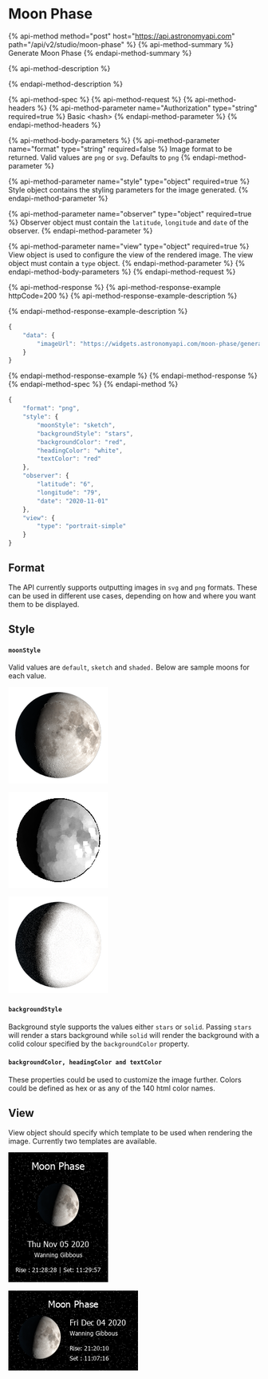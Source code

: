 # Moon Phase

{% api-method method="post" host="https://api.astronomyapi.com" path="/api/v2/studio/moon-phase" %}
{% api-method-summary %}
Generate Moon Phase
{% endapi-method-summary %}

{% api-method-description %}

{% endapi-method-description %}

{% api-method-spec %}
{% api-method-request %}
{% api-method-headers %}
{% api-method-parameter name="Authorization" type="string" required=true %}
Basic &lt;hash&gt;
{% endapi-method-parameter %}
{% endapi-method-headers %}

{% api-method-body-parameters %}
{% api-method-parameter name="format" type="string" required=false %}
Image format to be returned. Valid values are `png` or `svg`. Defaults to `png`
{% endapi-method-parameter %}

{% api-method-parameter name="style" type="object" required=true %}
Style object contains the styling parameters for the image generated.
{% endapi-method-parameter %}

{% api-method-parameter name="observer" type="object" required=true %}
Observer object must contain the `latitude`, `longitude` and `date` of the observer. 
{% endapi-method-parameter %}

{% api-method-parameter name="view" type="object" required=true %}
View object is used to configure the view of the rendered image. The view object must contain a `type` object. 
{% endapi-method-parameter %}
{% endapi-method-body-parameters %}
{% endapi-method-request %}

{% api-method-response %}
{% api-method-response-example httpCode=200 %}
{% api-method-response-example-description %}

{% endapi-method-response-example-description %}

```typescript
{
    "data": {
        "imageUrl": "https://widgets.astronomyapi.com/moon-phase/generated/1234567890.png"
    }
}
```
{% endapi-method-response-example %}
{% endapi-method-response %}
{% endapi-method-spec %}
{% endapi-method %}

```typescript
{
    "format": "png",
    "style": {
        "moonStyle": "sketch",
        "backgroundStyle": "stars",
        "backgroundColor": "red",
        "headingColor": "white",
        "textColor": "red"
    },
    "observer": {
        "latitude": "6",
        "longitude": "79",
        "date": "2020-11-01"
    },
    "view": {
        "type": "portrait-simple"
    }
}
```

## Format

The API currently supports outputting images in `svg` and `png` formats. These can be used in different use cases, depending on how and where you want them to be displayed. 

## Style

#### `moonStyle`

Valid values are `default`, `sketch` and `shaded.` Below are sample moons for each value.

![default](../../.gitbook/assets/moon.285d.png)

![shaded](../../.gitbook/assets/moon.285s.png)

![sketch](../../.gitbook/assets/moon.285k.png)

#### `backgroundStyle`

Background style supports the values either `stars` or `solid`. Passing `stars` will render a stars background while `solid` will render the background with a colid colour specified by the `backgroundColor` property.

#### `backgroundColor, headingColor and textColor`

These properties could be used to customize the image further. Colors could be defined as hex or as any of the 140 html color names.

## View

View object should specify which template to be used when rendering the image. Currently two templates are available.

![portrait-simple](../../.gitbook/assets/e86043757e0a337db6d529d42e6c67e9e832b104f75d92bf9e6a09fc4d44cc25.png)

![portrait-simple](../../.gitbook/assets/f2968861e774a453f7826a48bb0c1f41c22693a3b58475cbec0435e97171d8e2.png)

